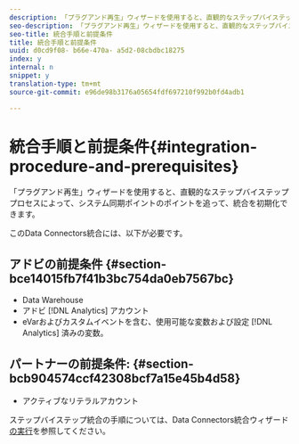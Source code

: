```yaml
---
description: 「プラグアンド再生」ウィザードを使用すると、直観的なステップバイステッププロセスによって、システム同期ポイントのポイントを追って、統合を初期化できます。
seo-description: 「プラグアンド再生」ウィザードを使用すると、直観的なステップバイステッププロセスによって、システム同期ポイントのポイントを追って、統合を初期化できます。
seo-title: 統合手順と前提条件
title: 統合手順と前提条件
uuid: d0cd9f08- b66e-470a- a5d2-08cbdbc18275
index: y
internal: n
snippet: y
translation-type: tm+mt
source-git-commit: e96de98b3176a05654fdf697210f992b0fd4adb1

---
```



# 統合手順と前提条件{#integration-procedure-and-prerequisites}

「プラグアンド再生」ウィザードを使用すると、直観的なステップバイステッププロセスによって、システム同期ポイントのポイントを追って、統合を初期化できます。

このData Connectors統合には、以下が必要です。

## アドビの前提条件 {#section-bce14015fb7f41b3bc754da0eb7567bc}

* Data Warehouse
* アドビ [!DNL Analytics] アカウント
* eVarおよびカスタムイベントを含む、使用可能な変数および設定 [!DNL Analytics] 済みの変数。

## パートナーの前提条件: {#section-bcb904574ccf42308bcf7a15e45b4d58}

* アクティブなリテラルアカウント

ステップバイステップ統合の手順については、Data Connectors統合ウィザード [の実行](../emarsys-overview/emarsys-wizard.md#task-72b844fe0f7a44d9acf3eb8f9f7ecb5a)を参照してください。
